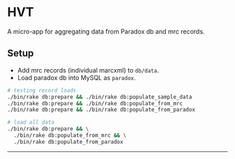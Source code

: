 # HVT

A micro-app for aggregating data from Paradox db and mrc records.

## Setup

- Add mrc records (individual marcxml) to `db/data`.
- Load paradox db into MySQL as `paradox`.

```bash
# testing record loads
./bin/rake db:prepare && ./bin/rake db:populate_sample_data
./bin/rake db:prepare && ./bin/rake db:populate_from_mrc
./bin/rake db:prepare && ./bin/rake db:populate_from_paradox

# load all data
./bin/rake db:prepare && \
  ./bin/rake db:populate_from_mrc && \
  ./bin/rake db:populate_from_paradox
```

---